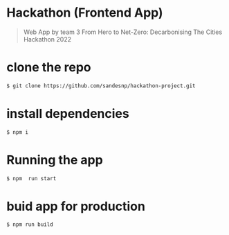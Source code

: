 # Hackathon (Frontend App)

> Web App by team 3 From Hero to Net-Zero: Decarbonising The Cities Hackathon 2022

# clone the repo

```bash
$ git clone https://github.com/sandesnp/hackathon-project.git
```

# install dependencies

```bash
$ npm i
```

# Running the app

```bash
$ npm  run start
```

# buid app for production

```bash
$ npm run build
```
